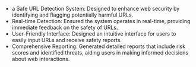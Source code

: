  - a Safe URL Detection System: Designed to enhance web security by
 identifying and flagging potentially harmful URLs.
 - Real-time Detection: Ensured the system operates in real-time, providing immediate feedback on the safety of URLs.
 - User-Friendly Interface: Designed an intuitive interface for users to easily input URLs and receive safety reports.
 - Comprehensive Reporting: Generated detailed reports that include risk scores and identified threats, aiding users in making informed decisions about web interactions. 
